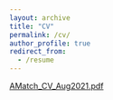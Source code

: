 ```yaml
---
layout: archive
title: "CV"
permalink: /cv/
author_profile: true
redirect_from:
  - /resume
---
```



[AMatch_CV_Aug2021.pdf](https://github.com/aaronlmatch/aaronlmatch.github.io/files/7549471/AMatch_CV_Aug2021.pdf)

